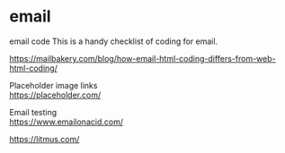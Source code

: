 # email
email code
This is a handy checklist of coding for email.

https://mailbakery.com/blog/how-email-html-coding-differs-from-web-html-coding/


Placeholder image links<br>
https://placeholder.com/

Email testing<br>
https://www.emailonacid.com/

https://litmus.com/

